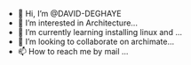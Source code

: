 - 👋 Hi, I’m @DAVID-DEGHAYE
- 👀 I’m interested in Architecture...
- 🌱 I’m currently learning installing linux and ...
- 💞️ I’m looking to collaborate on archimate...
- 📫 How to reach me by mail ...

<!---
DAVID-DEGHAYE/DAVID-DEGHAYE is a ✨ special ✨ repository because its `README.md` (this file) appears on your GitHub profile.
You can click the Preview link to take a look at your changes.
--->
